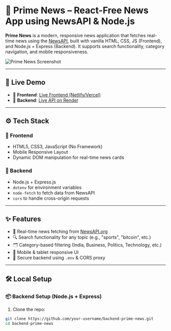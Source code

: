 
# 📰 Prime News – React-Free News App using NewsAPI & Node.js

**Prime News** is a modern, responsive news application that fetches real-time news using the [NewsAPI](https://newsapi.org/), built with vanilla HTML, CSS, JS (Frontend), and Node.js + Express (Backend). It supports search functionality, category navigation, and mobile responsiveness.

![Prime News Screenshot](./assets/screenshot.png)

---

## 🚀 Live Demo

- 🔗 **Frontend**: [Live Frontend (Netlify/Vercel)](https://your-frontend.netlify.app)
- 🔗 **Backend**: [Live API on Render](https://backend-prime-news.onrender.com/api/news?q=India)

---

## ⚙️ Tech Stack

### 🔹 Frontend
- HTML5, CSS3, JavaScript (No Framework)
- Mobile Responsive Layout
- Dynamic DOM manipulation for real-time news cards

### 🔹 Backend
- Node.js + Express.js
- `dotenv` for environment variables
- `node-fetch` to fetch data from NewsAPI
- `cors` to handle cross-origin requests

---

## ✨ Features

- 📡 Real-time news fetching from [NewsAPI.org](https://newsapi.org/)
- 🔍 Search functionality for any topic (e.g., "sports", "bitcoin", etc.)
- 🗂️ Category-based filtering (India, Business, Politics, Technology, etc.)
- 📱 Mobile & tablet responsive UI
- 🔐 Secure backend using `.env` & CORS proxy

---

## 🛠️ Local Setup

### 📦 Backend Setup (Node.js + Express)

1. Clone the repo:
```bash
git clone https://github.com/your-username/backend-prime-news.git
cd backend-prime-news
